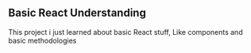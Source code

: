## Basic React Understanding

This project i just learned about basic React stuff, Like components and basic methodologies 
